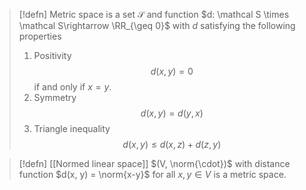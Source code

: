 > [!defn]
> Metric space is a set $\mathcal S$ and function $d: \mathcal S \times \mathcal S\rightarrow \RR_{\geq 0}$ with $d$ satisfying the following properties
> 1. Positivity $$d(x, y) = 0$$ if and only if $x=y$.
> 2. Symmetry $$d(x, y) = d(y, x)$$
> 3. Triangle inequality $$d(x, y) \leq d(x, z) + d(z, y)$$

> [!defn]
> [[Normed linear space]] $(V, \norm{\cdot})$ with distance function $d(x, y) = \norm{x-y}$ for all $x, y\in V$ is a metric space.

